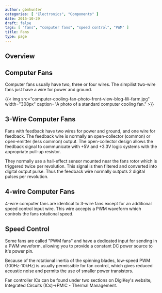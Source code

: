 ```yaml
---
author: gbmhunter
categories: [ "Electronics", "Components" ]
date: 2015-10-29
draft: false
tags: [ "fans", "computer fans", "speed control", "PWM" ]
title: Fans
type: page
---
```


## Overview

## Computer Fans

Computer fans usually have two, three or four wires. The simpilist two-wire fans just have a wire for power and ground.

{{< img src="computer-cooling-fan-photo-front-view-blog-lili-farm.jpg" width="308px" caption="A photo of a standard computer cooling fan."  >}}

## 3-Wire Computer Fans

Fans with feedback have two wires for power and ground, and one wire for feedback. The feedback wire is normally an open-collector (common) or open-emitter (less common) output. The open-collector design allows the feedback signal to communicate with +5V and +3.3V logic systems with the appropriate pull-up resistor.

They normally use a hall-effect sensor mounted near the fans rotor which is triggered twice per revolution. This signal is then filtered and converted into digital output pulse. Thus the feedback wire normally outputs 2 digital pulses per revolution.

## 4-wire Computer Fans

4-wire computer fans are identical to 3-wire fans except for an additional speed control input wire. This wire accepts a PWM waveform which controls the fans rotational speed.

## Speed Control

Some fans are called "PWM fans" and have a dedicated input for sending in a PWM waveform, allowing you to provide a constant DC power source to it's power pin.

Because of the rotational inertia of the spinning blades, low-speed PWM (100Hz-10kHz) is usually permissible for fan control, which gives reduced acoustic noise and permits the use of smaller power transistors.

Fan controller ICs can be found under two sections on DigiKey's website, Integrated Circuits (ICs)->PMIC - Thermal Management. 
